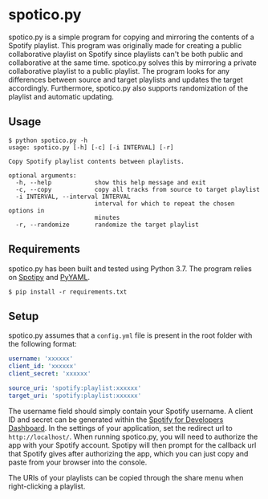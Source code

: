 # spotico.py

spotico.py is a simple program for copying and mirroring the contents of a Spotify playlist.
This program was originally made for creating a public collaborative playlist on Spotify since playlists can't be both public and collaborative at the same time.
spotico.py solves this by mirroring a private collaborative playlist to a public playlist.
The program looks for any differences between source and target playlists and updates the target accordingly.
Furthermore, spotico.py also supports randomization of the playlist and automatic updating.

## Usage
```
$ python spotico.py -h
usage: spotico.py [-h] [-c] [-i INTERVAL] [-r]

Copy Spotify playlist contents between playlists.

optional arguments:
  -h, --help            show this help message and exit
  -c, --copy            copy all tracks from source to target playlist
  -i INTERVAL, --interval INTERVAL
                        interval for which to repeat the chosen options in
                        minutes
  -r, --randomize       randomize the target playlist
```

## Requirements
spotico.py has been built and tested using Python 3.7.
The program relies on [Spotipy](https://github.com/plamere/spotipy) and [PyYAML](https://github.com/yaml/pyyaml).
```shell script
$ pip install -r requirements.txt
```

## Setup
spotico.py assumes that a `config.yml` file is present in the root folder with the following format:
```yaml
username: 'xxxxxx'
client_id: 'xxxxxx'
client_secret: 'xxxxxx'

source_uri: 'spotify:playlist:xxxxxx'
target_uri: 'spotify:playlist:xxxxxx'
```

The username field should simply contain your Spotify username.
A client ID and secret can be generated within the [Spotify for Developers Dashboard](https://developer.spotify.com/dashboard/).
In the settings of your application, set the redirect url to `http://localhost/`.
When running spotico.py, you will need to authorize the app with your Spotify account.
Spotipy will then prompt for the callback url that Spotify gives after authorizing the app, which you can just copy and paste from your browser into the console.

The URIs of your playlists can be copied through the share menu when right-clicking a playlist.